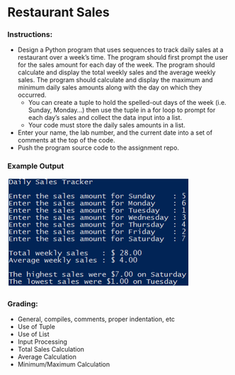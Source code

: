 # Restaurant Sales

### Instructions:
 
- Design a Python program that uses sequences to track daily sales at a restaurant over a week’s time. The program should first prompt the user for the sales amount for each day of the week. The program should calculate and display the total weekly sales and the average weekly sales. The program should calculate and display the maximum and minimum daily sales amounts along with the day on which they occurred. 
  - You can create a tuple to hold the spelled-out days of the week (i.e. Sunday, Monday…) then use the tuple in a for loop to prompt for each day’s sales and collect the data input into a list. 
  - Your code must store the daily sales amounts in a list.
- Enter your name, the lab number, and the current date into a set of comments at the top of the code.	
- Push the program source code to the assignment repo. 

### Example Output
![Screenshot](ch7l1.png)

### Grading:
- General, compiles, comments, proper indentation, etc
- Use of Tuple
- Use of List
- Input Processing  
- Total Sales Calculation  
- Average Calculation  
- Minimum/Maximum Calculation
